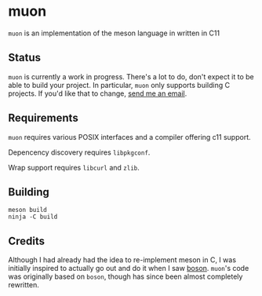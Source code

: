 # muon

`muon` is an implementation of the meson language in written in C11

## Status

`muon` is currently a work in progress. There's a lot to do, don't expect it to
be able to build your project.  In particular, `muon` only supports building C
projects.  If you'd like that to change, [send me an
email](mailto:lattis@mochiro.moe).

## Requirements

`muon` requires various POSIX interfaces and a compiler offering c11 support.

Depencency discovery requires `libpkgconf`.

Wrap support requires `libcurl` and `zlib`.

## Building

```
meson build
ninja -C build
```

## Credits

Although I had already had the idea to re-implement meson in C, I was initially
inspired to actually go out and do it when I saw
[boson](https://sr.ht/~bl4ckb0ne/boson/).  `muon`'s code was originally based on
`boson`, though has since been almost completely rewritten.
